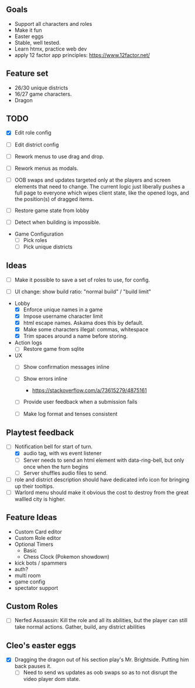 ## Goals
- Support all characters and roles
- Make it fun
- Easter eggs
- Stable, well tested.
- Learn htmx, practice web dev
- apply 12 factor app principles:
    https://www.12factor.net/


## Feature set
 - 26/30 unique districts
 - 16/27 game characters.
 - Dragon


## TODO
- [x] Edit role config
- [ ] Edit district config 

- [ ] Rework menus to use drag and drop.
- [ ] Rework menus as modals.
- [ ] OOB swaps and updates targeted only at the players and screen elements that need to change. The current logic just liberally pushes a full page to everyone which wipes client state, like the opened logs, and the position(s) of dragged items.
- [ ] Restore game state from lobby
- [ ] Detect when building is impossible.

- Game Configuration
    - [ ] Pick roles
    - [ ] Pick unique districts

## Ideas
- [ ] Make it possible to save a set of roles to use, for config.
- [ ] UI change: show build ratio: "normal build" / "build limit"


- Lobby
    - [x] Enforce unique names in a game
    - [x] Impose username character limit
    - [x] html escape names. Askama does this by default.
    - [x] Make some characters illegal: commas, whitespace
    - [x] Trim spaces around a name before storing.

- Action logs
    - [ ] Restore game from sqlite

- UX
    - [ ] Show confirmation messages inline
    - [ ] Show errors inline
        - https://stackoverflow.com/a/73615279/4875161
    - [ ] Provide user feedback when a submission fails
    - [ ] Make log format and tenses consistent


## Playtest feedback
- [ ] Notification bell for start of turn.
    - [x] audio tag, with ws event listener
    - [ ] Server needs to send an html element with data-ring-bell, but only once when the turn begins
    - [ ] Server shuffles audio files to send.
- [ ] role and district description should have dedicated info icon for bringing up their tooltips.
- [ ] Warlord menu should make it obvious the cost to destroy from the great wallled city is higher.

## Feature Ideas
- Custom Card editor
- Custom Role editor
- Optional Timers
    - Basic
    - Chess Clock (Pokemon showdown)
- kick bots / spammers
- auth?
- multi room
- game config
- spectator support

## Custom Roles
- [ ] Nerfed Asssassin: Kill the role and all its abilities, but the player can still take normal actions. Gather, build, any district abilities

## Cleo's easter eggs
- [x] Dragging the dragon out of his section play's Mr. Brightside. Putting him back pauses it.
    - [ ] Need to send ws updates as oob swaps so as to not disrupt the video player dom state.
